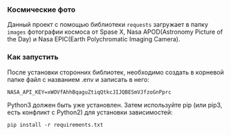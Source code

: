 ### Космические фото

Данный проект с помощью библиотеки ```requests``` загружает в папку ```images``` фотографии космоса от Spase X, Nasa APOD(Astronomy Picture of the Day) и Nasa EPIC(Earth Polychromatic Imaging Camera).

### Как запустить

После установки сторонних библиотек, необходимо создать в корневой папке файл с названием .env и записать в него:

```
NASA_API_KEY=xWOVfAhhBqaguZtiqQtkcJIJQBESmVJfzoGnPprc
```

Python3 должен быть уже установлен. Затем используйте pip (или pip3, есть конфликт с Python2) для установки зависимостей:

```
pip install -r requirements.txt
```

